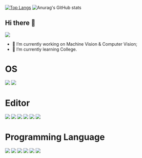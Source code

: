 [![Top Langs](https://github-readme-stats.vercel.app/api/top-langs/?username=QinfendeDD&layout=compact)](https://github.com/aQinfendeDD/github-readme-stats)
![Anurag's GitHub stats](https://github-readme-stats.vercel.app/api?username=QinfendeDD&show_icons=true&theme=dracula)

## Hi there 👋
![](https://visitor-badge.glitch.me/badge?page_id=QinfendeDD.readme)
- 🔭 I’m currently working on Machine Vision & Computer Vision;
- 🌱 I’m currently learning College.
# OS
![](https://img.shields.io/badge/OS-Arch%20Linux-33aadd?style=flat-square&logo=arch-linux&logoColor=ffffff)
![](https://img.shields.io/badge/OS-%20Ubuntu-33aadd?style=flat-square&logo=Ubuntu&logoColor=ffffff)

# Editor
![](https://img.shields.io/badge/Pycharm-f5010c?style=flat-square&logo=Pycharm&logoColor=ffffff)
![](https://img.shields.io/badge/IDEA-f5010c?style=flat-square&logo=IntelliJ-IDEA&logoColor=ffffff)
![](https://img.shields.io/badge/QT-f5010c?style=flat-square&logo=QT&logoColor=ffffff)
![](https://img.shields.io/badge/Jupyter-f5010c?style=flat-square&logo=Jupyter&logoColor=ffffff)
![](https://img.shields.io/badge/WebStorm-f5010c?style=flat-square&logo=WebStorm&logoColor=ffffff)
![](https://img.shields.io/badge/Visual-Studio-Code-f5010c?style=flat-square&logo=Visual-Studio-Code&logoColor=ffffff)

# Programming Language
![](https://img.shields.io/badge/-Java-007396?style=flat-square&logo=java&logoColor=ffffff)
![](https://img.shields.io/badge/-Python-007396?style=flat-square&logo=Python&logoColor=ffffff)
![](https://img.shields.io/badge/-GO-007396?style=flat-square&logo=GO&logoColor=ffffff)
![](https://img.shields.io/badge/-JavaScript-007396?style=flat-square&logo=JavaScript&logoColor=ffffff)
![](https://img.shields.io/badge/-R-007396?style=flat-square&logo=R&logoColor=ffffff)
![](https://img.shields.io/badge/-C++-007396?style=flat-square&logo=C&logoColor=ffffff)
